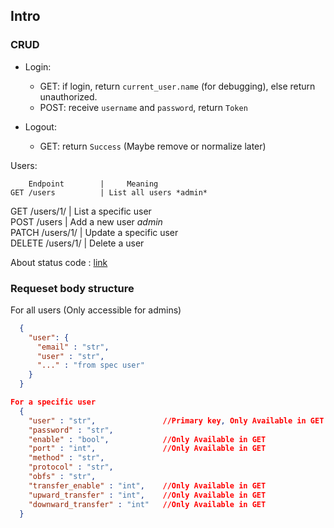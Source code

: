 ## Intro

### CRUD
* Login: 
    * GET: if login, return `current_user.name` (for debugging), else return unauthorized.
    * POST: receive `username` and `password`, return `Token`

* Logout:
    * GET: return `Success` (Maybe remove or normalize later)

Users:

        Endpoint        |     Meaning
    GET /users          | List all users *admin*  
   GET /users/1/        | List a specific user  
   POST /users          | Add a new user *admin*  
  PATCH /users/1/       | Update a specific user  
  DELETE /users/1/      | Delete a user  

About status code : [link](http://www.restapitutorial.com/lessons/httpmethods.html)


### Requeset body structure

For all users (Only accessible for admins)
```json
  {
    "user": {
      "email" : "str",
      "user" : "str",
      "..." : "from spec user"
    }
  }
```


```json
For a specific user
  {
    "user" : "str",               //Primary key, Only Available in GET
    "password" : "str",
    "enable" : "bool",            //Only Available in GET
    "port" : "int",               //Only Available in GET
    "method" : "str",
    "protocol" : "str",
    "obfs" : "str",
    "transfer_enable" : "int",    //Only Available in GET
    "upward_transfer" : "int",    //Only Available in GET
    "downward_transfer" : "int"   //Only Available in GET
  }
```